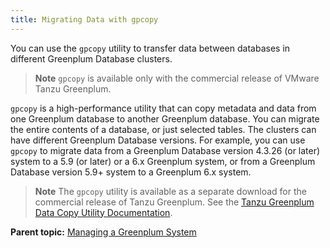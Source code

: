 ```yaml
---
title: Migrating Data with gpcopy 
---
```


You can use the `gpcopy` utility to transfer data between databases in different Greenplum Database clusters.

> **Note** `gpcopy` is available only with the commercial release of VMware Tanzu Greenplum.

`gpcopy` is a high-performance utility that can copy metadata and data from one Greenplum database to another Greenplum database. You can migrate the entire contents of a database, or just selected tables. The clusters can have different Greenplum Database versions. For example, you can use `gpcopy` to migrate data from a Greenplum Database version 4.3.26 \(or later\) system to a 5.9 \(or later\) or a 6.x Greenplum system, or from a Greenplum Database version 5.9+ system to a Greenplum 6.x system.

> **Note** The `gpcopy` utility is available as a separate download for the commercial release of Tanzu Greenplum. See the [Tanzu Greenplum Data Copy Utility Documentation](https://docs.vmware.com/en/VMware-Tanzu-Greenplum-Data-Copy-Utility/index.html).

**Parent topic:** [Managing a Greenplum System](../managing/partII.html)

